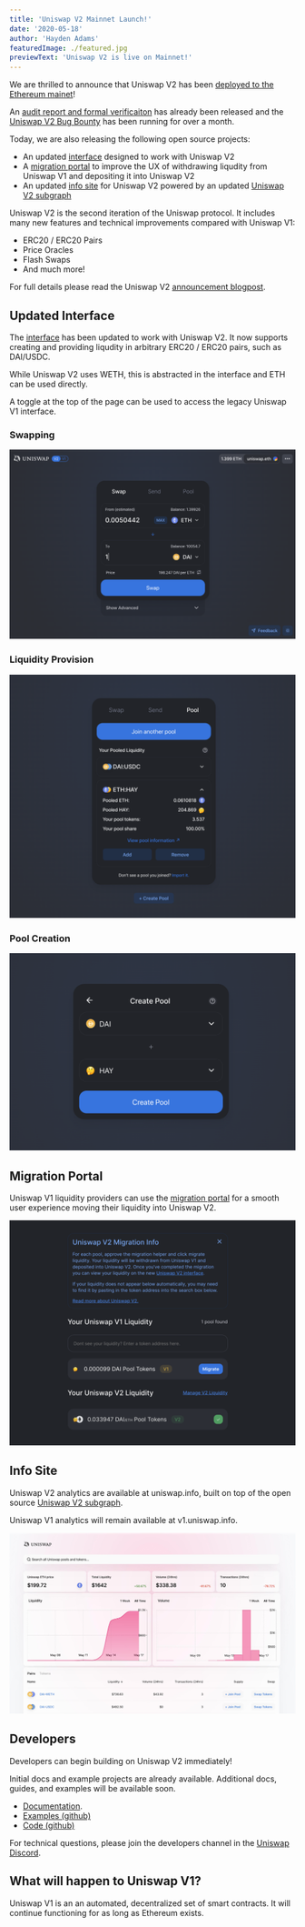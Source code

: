 ```yaml
---
title: 'Uniswap V2 Mainnet Launch!'
date: '2020-05-18'
author: 'Hayden Adams'
featuredImage: ./featured.jpg
previewText: 'Uniswap V2 is live on Mainnet!'
---
```


We are thrilled to announce that Uniswap V2 has been [deployed to the Ethereum mainet](https://etherscan.io/address/0x5C69bEe701ef814a2B6a3EDD4B1652CB9cc5aA6f#code)!

An [audit report and formal verificaiton](https://uniswap.org/audit.html) has already been released and the [Uniswap V2 Bug Bounty](https://twitter.com/UniswapProtocol/status/1250474233131495424) has been running for over a month.

Today, we are also releasing the following open source projects:

- An updated [interface](https://uniswap.exchange/) designed to work with Uniswap V2
- A [migration portal](https://migrate.uniswap.exchange/) to improve the UX of withdrawing liqudity from Uniswap V1 and depositing it into Uniswap V2
- An updated [info site](https://uniswap.info/) for Uniswap V2 powered by an updated [Uniswap V2 subgraph](https://github.com/Uniswap/uniswap-v2-subgraph)

Uniswap V2 is the second iteration of the Uniswap protocol. It includes many new features and technical improvements compared with Uniswap V1:

- ERC20 / ERC20 Pairs
- Price Oracles
- Flash Swaps
- And much more!

For full details please read the Uniswap V2 [announcement blogpost](https://uniswap.org/blog/uniswap-v2).

## Updated Interface

The [interface](https://uniswap.exchange) has been updated to work with Uniswap V2. It now supports creating and providing liqudity in arbitrary ERC20 / ERC20 pairs, such as DAI/USDC.

While Uniswap V2 uses WETH, this is abstracted in the interface and ETH can be used directly.

A toggle at the top of the page can be used to access the legacy Uniswap V1 interface.

### Swapping

![](swap.png)

### Liquidity Provision

![](pool.png)

### Pool Creation

![](create.png)

## Migration Portal

Uniswap V1 liquidity providers can use the [migration portal](https://migrate.uniswap.exchange/) for a smooth user experience moving their liquidity into Uniswap V2.

![](migrate.png)

## Info Site

Uniswap V2 analytics are available at uniswap.info, built on top of the open source [Uniswap V2 subgraph](https://github.com/Uniswap/uniswap-v2-subgraph).

Uniswap V1 analytics will remain available at v1.uniswap.info.

![](info.jpg)

## Developers

Developers can begin building on Uniswap V2 immediately!

Initial docs and example projects are already available. Additional docs, guides, and examples will be available soon.

- [Documentation](docs/v2).
- [Examples (github)](github.com/Uniswap/uniswap-v2-periphery/tree/master/contracts/examples)
- [Code (github)](https://github.com/Uniswap)

For technical questions, please join the developers channel in the [Uniswap Discord](https://discord.gg/Y7TF6QA).

## What will happen to Uniswap V1?

Uniswap V1 is an an automated, decentralized set of smart contracts. It will continue functioning for as long as Ethereum exists.
